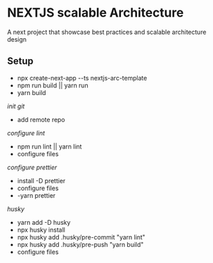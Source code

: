 # NEXTJS scalable Architecture

A next project that showcase best practices and scalable architecture design

## Setup

- npx create-next-app --ts nextjs-arc-template
- npm run build || yarn run
- yarn build

_init git_

- add remote repo

_configure lint_

- npm run lint || yarn lint
- configure files

_configure prettier_

- install -D prettier
- configure files
- -yarn prettier

_husky_

- yarn add -D husky
- npx husky install
- npx husky add .husky/pre-commit "yarn lint"
- npx husky add .husky/pre-push "yarn build"
- configure files
